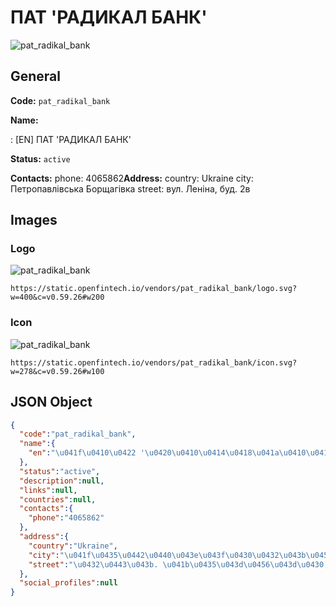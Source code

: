 
# ПАТ 'РАДИКАЛ БАНК' 
![pat_radikal_bank](https://static.openfintech.io/vendors/pat_radikal_bank/logo.svg?w=400&c=v0.59.26#w200)  

## General 
 
**Code:** `pat_radikal_bank` 
 
**Name:** 
 
:	[EN] ПАТ 'РАДИКАЛ БАНК' 
 
**Status:** `active` 
 
**Contacts:** 
phone: 4065862**Address:** 
country: Ukraine 
city: Петропавлівська Борщагівка 
street: вул. Леніна, буд. 2в 

## Images 

### Logo 
 
![pat_radikal_bank](https://static.openfintech.io/vendors/pat_radikal_bank/logo.svg?w=400&c=v0.59.26#w200)  

```
https://static.openfintech.io/vendors/pat_radikal_bank/logo.svg?w=400&c=v0.59.26#w200
```  

### Icon 
 
![pat_radikal_bank](https://static.openfintech.io/vendors/pat_radikal_bank/icon.svg?w=278&c=v0.59.26#w100)  

```
https://static.openfintech.io/vendors/pat_radikal_bank/icon.svg?w=278&c=v0.59.26#w100
```  

## JSON Object 

```json
{
  "code":"pat_radikal_bank",
  "name":{
    "en":"\u041f\u0410\u0422 '\u0420\u0410\u0414\u0418\u041a\u0410\u041b \u0411\u0410\u041d\u041a'"
  },
  "status":"active",
  "description":null,
  "links":null,
  "countries":null,
  "contacts":{
    "phone":"4065862"
  },
  "address":{
    "country":"Ukraine",
    "city":"\u041f\u0435\u0442\u0440\u043e\u043f\u0430\u0432\u043b\u0456\u0432\u0441\u044c\u043a\u0430 \u0411\u043e\u0440\u0449\u0430\u0433\u0456\u0432\u043a\u0430",
    "street":"\u0432\u0443\u043b. \u041b\u0435\u043d\u0456\u043d\u0430, \u0431\u0443\u0434. 2\u0432"
  },
  "social_profiles":null
}
```  
